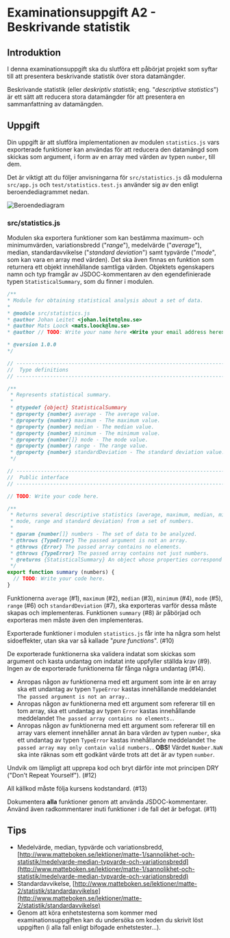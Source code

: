 # Examinationsuppgift A2 - Beskrivande statistik

## Introduktion

I denna examinationsuppgift ska du slutföra ett påbörjat projekt som syftar till att presentera beskrivande statistik över stora datamängder.

Beskrivande statistik (eller _deskriptiv statistik_; eng. "_descriptive statistics_") är ett sätt att reducera stora datamängder för att presentera en sammanfattning av datamängden.

## Uppgift

Din uppgift är att slutföra implementationen av modulen `statistics.js` vars exporterade funktioner kan användas för att reducera den datamängd som skickas som argument, i form av en array med värden av typen `number`, till dem.

Det är viktigt att du följer anvisningarna för `src/statistics.js` då modulerna `src/app.js` och `test/statistics.test.js` använder sig av den enligt beroendediagrammet nedan.

![Beroendediagram](https://gitlab.lnu.se/1dv025/templates/assignment-a2-descriptive-statistics/-/raw/master/.readme/dependency-graph.svg)

### src/statistics.js

Modulen ska exportera funktioner som kan bestämma maximum- och minimumvärden, variationsbredd ("_range_"), medelvärde ("_average_"), median, standardavvikelse ("_standard deviation_") samt typvärde ("_mode_", som kan vara en array med värden). Det ska även finnas en funktion som returnera ett objekt innehållande samtliga värden. Objektets egenskapers namn och typ framgår av JSDOC-kommentaren av den egendefinierade typen `StatisticalSummary`, som du finner i modulen.

```js
/**
* Module for obtaining statistical analysis about a set of data.
*
* @module src/statistics.js
* @author Johan Leitet <johan.leitet@lnu.se>
* @author Mats Loock <mats.loock@lnu.se>
* @author // TODO: Write your name here <Write your email address here>

* @version 1.0.0
*/

// ------------------------------------------------------------------------------
//  Type definitions
// ------------------------------------------------------------------------------

/**
 * Represents statistical summary.
 *
 * @typedef {object} StatisticalSummary
 * @property {number} average - The average value.
 * @property {number} maximum - The maximum value.
 * @property {number} median - The median value.
 * @property {number} minimum - The minimum value.
 * @property {number[]} mode - The mode value.
 * @property {number} range - The range value.
 * @property {number} standardDeviation - The standard deviation value.
 */

// ------------------------------------------------------------------------------
//  Public interface
// ------------------------------------------------------------------------------

// TODO: Write your code here.

/**
 * Returns several descriptive statistics (average, maximum, median, minimum,
 * mode, range and standard deviation) from a set of numbers.
 *
 * @param {number[]} numbers - The set of data to be analyzed.
 * @throws {TypeError} The passed argument is not an array.
 * @throws {Error} The passed array contains no elements.
 * @throws {TypeError} The passed array contains not just numbers.
 * @returns {StatisticalSummary} An object whose properties correspond to the descriptive statistics from the data set.
 */
export function summary (numbers) {
  // TODO: Write your code here.
}
```

Funktionerna `average` (#1), `maximum` (#2), `median` (#3), `minimum` (#4), `mode` (#5), `range` (#6) och `standardDeviation` (#7), ska exporteras varför dessa måste skapas och implementeras. Funktionen `summary` (#8) är påbörjad och exporteras men måste även den implementeras.

Exporterade funktioner i modulen `statistics.js` får inte ha några som helst sidoeffekter, utan ska var så kallade "_pure functions_". (#10)

De exporterade funktionerna ska validera indatat som skickas som argument och kasta undantag om indatat inte uppfyller ställda krav (#9). Ingen av de exporterade funktionerna får fånga några undantag (#14).

- Anropas någon av funktionerna med ett argument som inte är en array ska ett undantag av typen `TypeError` kastas innehållande meddelandet `The passed argument is not an array.`.
- Anropas någon av funktionerna med ett argument som refererar till en tom array, ska ett undantag av typen `Error` kastas innehållande meddelandet `The passed array contains no elements.`.
- Anropas någon av funktionerna med ett argument som refererar till en array vars element innehåller annat än bara värden av typen `number`, ska ett undantag av typen `TypeError` kastas innehållande meddelandet `The passed array may only contain valid numbers.`. __OBS!__ Värdet `Number.NaN` ska inte räknas som ett godkänt värde trots att det är av typen `number`.

Undvik om lämpligt att upprepa kod och bryt därför inte mot principen DRY ("Don't Repeat Yourself"). (#12)

All källkod måste följa kursens kodstandard. (#13)

Dokumentera __alla__ funktioner genom att använda JSDOC-kommentarer. Använd även radkommentarer inuti funktioner i de fall det är befogat. (#11)

## Tips

- Medelvärde, median, typvärde och variationsbredd, [http://www.matteboken.se/lektioner/matte-1/sannolikhet-och-statistik/medelvarde-median-typvarde-och-variationsbredd](http://www.matteboken.se/lektioner/matte-1/sannolikhet-och-statistik/medelvarde-median-typvarde-och-variationsbredd)
- Standardavvikelse, [http://www.matteboken.se/lektioner/matte-2/statistik/standardavvikelse](http://www.matteboken.se/lektioner/matte-2/statistik/standardavvikelse)
- Genom att köra enhetstesterna som kommer med examinationsuppgiften kan du undersöka om koden du skrivit löst uppgiften (i alla fall enligt bifogade enhetstester...).
